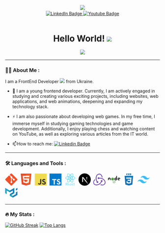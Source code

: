 
<div id="header" align="center">
  <!-- header-img -->
  <img src="https://media.giphy.com/media/v1.Y2lkPTc5MGI3NjExZm5kbXJ6c29ldXMycjJrdnk4c2Y5OHpzZXE2czRrYm4yOHQ5NGpjeiZlcD12MV9pbnRlcm5hbF9naWZfYnlfaWQmY3Q9Zw/3oKIPnAiaMCws8nOsE/giphy.gif" width="100"/>

  <!-- social-links -->
<div id="badges">
  <a href="https://www.linkedin.com/in/yevhenii-klymenchuk/">
    <img src="https://img.shields.io/badge/LinkedIn-blue?logo=linkedin&logoColor=white&style=flat" alt="LinkedIn Badge"/>
  </a>
  <a href="https://t.me/do2do">
    <img src="https://img.shields.io/badge/Telegram-blue?logo=telegram&logoColor=white&style=flat" alt="Youtube Badge"/>
  </a>
</div>

 <!-- view -->
<img src="https://komarev.com/ghpvc/?username=YAlorenzo&style=flat&color=blue" alt=""/>

<!-- title -->
<h1 align="center">
  Hello World!
  <img src="https://media.giphy.com/media/v1.Y2lkPTc5MGI3NjExd21pZWc3MzNsbnZtNnEzaGh6NGh0dzVicWtqdnMyMXppa3JvYnpsbSZlcD12MV9pbnRlcm5hbF9naWZfYnlfaWQmY3Q9Zw/vFKqnCdLPNOKc/giphy.gif" width="50px"/>
</h1>


<div align="center">
  <img src="https://media.giphy.com/media/v1.Y2lkPTc5MGI3NjExZm5kbXJ6c29ldXMycjJrdnk4c2Y5OHpzZXE2czRrYm4yOHQ5NGpjeiZlcD12MV9pbnRlcm5hbF9naWZfYnlfaWQmY3Q9Zw/3oKIPnAiaMCws8nOsE/giphy.gif" />
</div>
</div>

---

### :man_technologist: About Me :
I am a FrontEnd Developer <img src="https://media.giphy.com/media/WUlplcMpOCEmTGBtBW/giphy.gif" width="30"> from Ukraine.
- :telescope: I am a young frontend developer. Currently, I am actively engaged in studying and creating various exciting projects, including websites, web applications, and web animations, deepening and expanding my technology stack.

- :zap: I am also passionate about developing web games. In my free time, I immerse myself in studying gaming technologies and game development. Additionally, I enjoy playing chess and watching content on YouTube, as well as exploring various articles from the IT world.

- :mailbox:How to reach me: [![Linkedin Badge](https://img.shields.io/badge/-LinkedIn-blue?style=flat&logo=Linkedin&logoColor=white)](https://www.linkedin.com/in/yevhenii-klymenchuk/)

---

### :hammer_and_wrench: Languages and Tools :

<div>
  <img src="https://github.com/devicons/devicon/blob/master/icons/git/git-original.svg" title="git"  alt="git" width="40" height="40"/>&nbsp;
  <img src="https://github.com/devicons/devicon/blob/master/icons/html5/html5-original.svg" title="HTML5" alt="HTML" width="40" height="40"/>&nbsp;
  <img src="https://github.com/devicons/devicon/blob/master/icons/javascript/javascript-original.svg" title="JavaScript" alt="JavaScript" width="40" height="40"/>&nbsp;
  <img src="https://github.com/devicons/devicon/blob/master/icons/typescript/typescript-original.svg" title="TypeScript" alt="TypeScript" width="40" height="40"/>&nbsp;
  <img src="https://github.com/devicons/devicon/blob/master/icons/react/react-original-wordmark.svg" title="React" alt="React" width="40" height="40"/>&nbsp;
  <img src="https://github.com/devicons/devicon/blob/master/icons/nextjs/nextjs-original.svg" title="Next.js" alt="Next.js" width="40" height="40"/>&nbsp;
  <img src="https://github.com/devicons/devicon/blob/master/icons/redux/redux-original.svg" title="Redux" alt="Redux " width="40" height="40"/>&nbsp;
  <img src="https://github.com/devicons/devicon/blob/master/icons/nodejs/nodejs-original-wordmark.svg" title="NodeJS" alt="NodeJS" width="40" height="40"/>&nbsp;
  <img src="https://github.com/devicons/devicon/blob/master/icons/css3/css3-plain-wordmark.svg"  title="CSS3" alt="CSS" width="40" height="40"/>&nbsp;
  <img src="https://github.com/devicons/devicon/blob/master/icons/tailwindcss/tailwindcss-original.svg" title="tailwindcss"  alt="tailwindcss" width="40" height="40"/>&nbsp;
  <img src="https://github.com/devicons/devicon/blob/master/icons/materialui/materialui-original.svg" title="Material UI" alt="Material UI" width="40" height="40"/>&nbsp;
</div>


---

### :fire: My Stats :
[![GitHub Streak](https://github-readme-streak-stats.herokuapp.com?user=YAlorenzo&theme=tokyonight-duo&card_width=500)](https://git.io/streak-stats)
[![Top Langs](https://github-readme-stats.vercel.app/api/top-langs/?username=YAlorenzo&layout=compact&theme=tokyonight)](https://github.com/anuraghazra/github-readme-stats)





